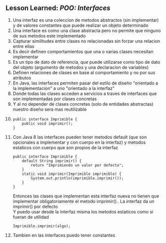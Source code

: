 ## Lesson Learned: *POO: Interfaces*
1. Una interfaz es una coleccion de metodos abstractos (sin implementar) y de valores constantes que puede realizar un objeto determinado
2. Una interface es como una clase abstracta pero no permite que ninguno de sus metodos este implementado
3. Capturar similitudes entre clases no relacionadas sin forzar una relacion entre ellas
4. Es decir definen comportamientos que una o varias clases necesitan implementar
5. Es un tipo de dato de referencia, que puede utilizarse como tipo de dato del objeto (argumento de metodos y una declaracion de variables)
6. Definen relaciones de clases en base al comportamiento y no por sus atributos
7. En Java, las interfaces permiten pasar del estilo de diseño "orientado a la implementacion" a uno "orientado a la interfaz"
8. Donde todas las clases acceden a servicios a traves de interfaces que son implementadas por clases concretas
9. Y al no depender de clases concretas (solo de entidades abstractas) nuestro diseño sera mas reutilizable
10. ```
    public interface Imprimible {
        public void imprimir();
    }
    ```
11. Con Java 8 las interfaces pueden tener metodos default (que son opcionales a implementar y con cuerpo en la interfaz) y metodos estaticos con cuerpo que son propios de la interfaz
    ```
    public interface Imprimible {
        default String imprimir() {
            return "Imprimiendo un valor por defecto";
        }
        static void imprimir(Imprimible imprimible) {
            System.out.println(imprimible.imprimir());
        }
    }
    ```
    Entonces las clases que implementan esta interfaz nueva no tienen que implementar obligatoriamente el metodo imprimir().. La interfaz da un imprimir() por defecto  
    Y puedo usar desde la interfaz misma los metodos estaticos como si fueran de utilidad
    ```
    Imprimible.imprimir(algo);
    ```
12. Tambien en las interfaces puedo tener constantes
